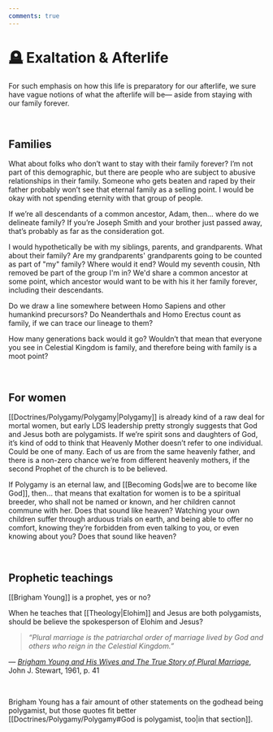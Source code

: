 ```yaml
---
comments: true
---
```

# 🪦 Exaltation & Afterlife
For such emphasis on how this life is preparatory for our afterlife, we sure have vague notions of what the afterlife will be— aside from staying with our family forever.

&nbsp;

## Families
What about folks who don’t want to stay with their family forever? I’m not part of this demographic, but there are people who are subject to abusive relationships in their family. Someone who gets beaten and raped by their father probably won’t see that eternal family as a selling point. I would be okay with not spending eternity with that group of people.

If we’re all descendants of a common ancestor, Adam, then… where do we delineate family? If you’re Joseph Smith and your brother just passed away, that’s probably as far as the consideration got.

I would hypothetically be with my siblings, parents, and grandparents. What about their family? Are my grandparents' grandparents going to be counted as part of "my" family? Where would it end? Would my seventh cousin, Nth removed be part of the group I'm in? We'd share a common ancestor at some point, which ancestor would want to be with his it her family forever, including their descendants.

Do we draw a line somewhere between Homo Sapiens and other humankind precursors? Do Neanderthals and Homo Erectus count as family, if we can trace our lineage to them?

How many generations back would it go? Wouldn’t that mean that everyone you see in Celestial Kingdom is family, and therefore being with family is a moot point?

&nbsp;

## For women
[[Doctrines/Polygamy/Polygamy|Polygamy]] is already kind of a raw deal for mortal women, but early LDS leadership pretty strongly suggests that God and Jesus both are polygamists. If we’re spirit sons and daughters of God, it’s kind of odd to think that Heavenly Mother doesn’t refer to one individual. Could be one of many. Each of us are from the same heavenly father, and there is a non-zero chance we’re from different heavenly mothers, if the second Prophet of the church is to be believed.

If Polygamy is an eternal law, and [[Becoming Gods|we are to become like God]], then… that means that exaltation for women is to be a spiritual breeder, who shall not be named or known, and her children cannot commune with her. Does that sound like heaven? Watching your own children suffer through arduous trials on earth, and being able to offer no comfort, knowing they’re forbidden from even talking to you, or even knowing about you? Does that sound like heaven?

&nbsp;

## Prophetic teachings
[[Brigham Young]] is a prophet, yes or no?

When he teaches that [[Theology|Elohim]] and Jesus are both polygamists, should be believe the spokesperson of Elohim and Jesus?

> *“Plural marriage is the patriarchal order of marriage lived by God and others who reign in the Celestial Kingdom.”*

— *[Brigham Young and His Wives and The True Story of Plural Marriage](https://openlibrary.org/books/OL28674026M/Brigham_Young_and_his_wives_and_the_true_story_of_plural_marriage)*, John J. Stewart, 1961, p. 41

&nbsp;

Brigham Young has a fair amount of other statements on the godhead being polygamist, but those quotes fit better [[Doctrines/Polygamy/Polygamy#God is polygamist, too|in that section]].